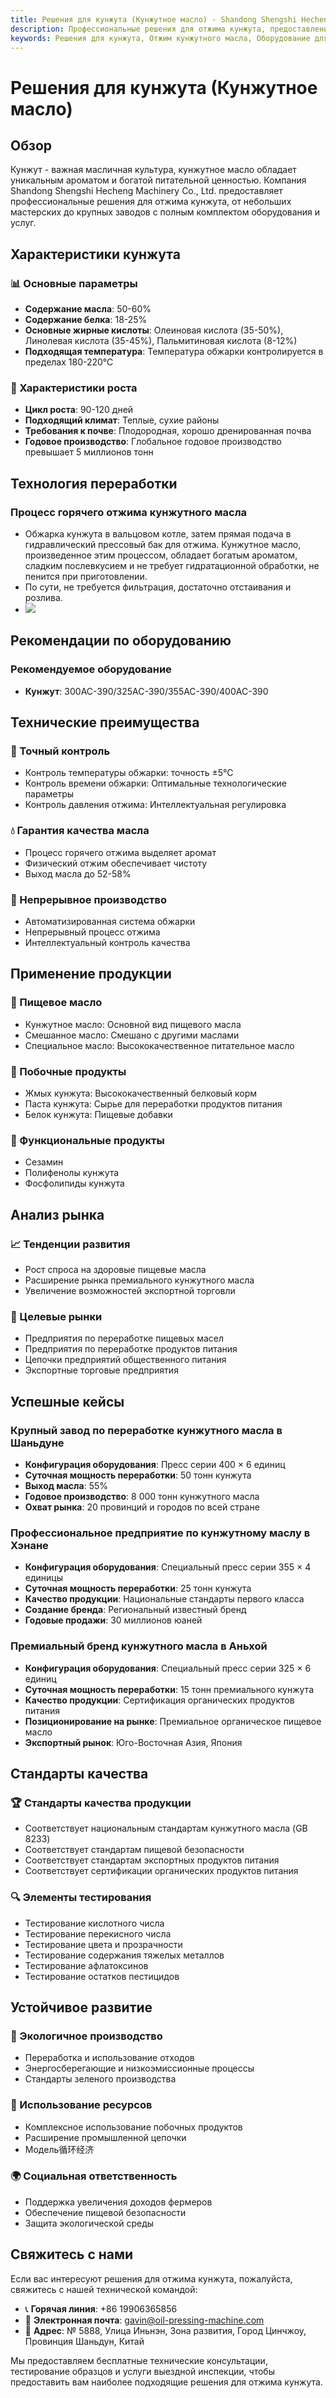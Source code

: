 ```yaml
---
title: Решения для кунжута (Кунжутное масло) - Shandong Shengshi Hecheng Machinery Co., Ltd.
description: Профессиональные решения для отжима кунжута, предоставление оборудования и технических услуг по переработке кунжутного масла, содержание масла 50-60%, использование процесса горячего отжима для выделения аромата, от небольших мастерских до крупных заводов с полным комплектом оборудования и услуг.
keywords: Решения для кунжута, Отжим кунжутного масла, Оборудование для переработки кунжута, Линия производства кунжутного масла, Процесс горячего отжима кунжута, Пресс для кунжутного масла, Экстракция кунжутного масла, Переработка кунжута, Оборудование для отжима кунжутного масла, Оборудование для производства кунжутного масла, Завод по переработке кунжутного масла
---
```


# Решения для кунжута (Кунжутное масло)

## Обзор

Кунжут - важная масличная культура, кунжутное масло обладает уникальным ароматом и богатой питательной ценностью. Компания Shandong Shengshi Hecheng Machinery Co., Ltd. предоставляет профессиональные решения для отжима кунжута, от небольших мастерских до крупных заводов с полным комплектом оборудования и услуг.

## Характеристики кунжута

### 📊 Основные параметры
- **Содержание масла**: 50-60%
- **Содержание белка**: 18-25%
- **Основные жирные кислоты**: Олеиновая кислота (35-50%), Линолевая кислота (35-45%), Пальмитиновая кислота (8-12%)
- **Подходящая температура**: Температура обжарки контролируется в пределах 180-220℃

### 🌱 Характеристики роста
- **Цикл роста**: 90-120 дней
- **Подходящий климат**: Теплые, сухие районы
- **Требования к почве**: Плодородная, хорошо дренированная почва
- **Годовое производство**: Глобальное годовое производство превышает 5 миллионов тонн

## Технология переработки

### Процесс горячего отжима кунжутного масла
- Обжарка кунжута в вальцовом котле, затем прямая подача в гидравлический прессовый бак для отжима. Кунжутное масло, произведенное этим процессом, обладает богатым ароматом, сладким послевкусием и не требует гидратационной обработки, не пенится при приготовлении.
- По сути, не требуется фильтрация, достаточно отстаивания и розлива.
- ![](/images/芝麻热榨工艺.png)

## Рекомендации по оборудованию

### Рекомендуемое оборудование
- **Кунжут**: 300AC-390/325AC-390/355AC-390/400AC-390

## Технические преимущества

### 🎯 Точный контроль
- Контроль температуры обжарки: точность ±5℃
- Контроль времени обжарки: Оптимальные технологические параметры
- Контроль давления отжима: Интеллектуальная регулировка

### 💧 Гарантия качества масла
- Процесс горячего отжима выделяет аромат
- Физический отжим обеспечивает чистоту
- Выход масла до 52-58%

### 🔄 Непрерывное производство
- Автоматизированная система обжарки
- Непрерывный процесс отжима
- Интеллектуальный контроль качества

## Применение продукции

### 🍳 Пищевое масло
- Кунжутное масло: Основной вид пищевого масла
- Смешанное масло: Смешано с другими маслами
- Специальное масло: Высококачественное питательное масло

### 🥛 Побочные продукты
- Жмых кунжута: Высококачественный белковый корм
- Паста кунжута: Сырье для переработки продуктов питания
- Белок кунжута: Пищевые добавки

### 💊 Функциональные продукты
- Сезамин
- Полифенолы кунжута
- Фосфолипиды кунжута

## Анализ рынка

### 📈 Тенденции развития
- Рост спроса на здоровые пищевые масла
- Расширение рынка премиального кунжутного масла
- Увеличение возможностей экспортной торговли

### 🎯 Целевые рынки
- Предприятия по переработке пищевых масел
- Предприятия по переработке продуктов питания
- Цепочки предприятий общественного питания
- Экспортные торговые предприятия

## Успешные кейсы

### Крупный завод по переработке кунжутного масла в Шаньдуне
- **Конфигурация оборудования**: Пресс серии 400 × 6 единиц
- **Суточная мощность переработки**: 50 тонн кунжута
- **Выход масла**: 55%
- **Годовое производство**: 8 000 тонн кунжутного масла
- **Охват рынка**: 20 провинций и городов по всей стране

### Профессиональное предприятие по кунжутному маслу в Хэнане
- **Конфигурация оборудования**: Специальный пресс серии 355 × 4 единицы
- **Суточная мощность переработки**: 25 тонн кунжута
- **Качество продукции**: Национальные стандарты первого класса
- **Создание бренда**: Региональный известный бренд
- **Годовые продажи**: 30 миллионов юаней

### Премиальный бренд кунжутного масла в Аньхой
- **Конфигурация оборудования**: Специальный пресс серии 325 × 6 единиц
- **Суточная мощность переработки**: 15 тонн премиального кунжута
- **Качество продукции**: Сертификация органических продуктов питания
- **Позиционирование на рынке**: Премиальное органическое пищевое масло
- **Экспортный рынок**: Юго-Восточная Азия, Япония

## Стандарты качества

### 🏆 Стандарты качества продукции
- Соответствует национальным стандартам кунжутного масла (GB 8233)
- Соответствует стандартам пищевой безопасности
- Соответствует стандартам экспортных продуктов питания
- Соответствует сертификации органических продуктов питания

### 🔍 Элементы тестирования
- Тестирование кислотного числа
- Тестирование перекисного числа
- Тестирование цвета и прозрачности
- Тестирование содержания тяжелых металлов
- Тестирование афлатоксинов
- Тестирование остатков пестицидов

## Устойчивое развитие

### 🌱 Экологичное производство
- Переработка и использование отходов
- Энергосберегающие и низкоэмиссионные процессы
- Стандарты зеленого производства

### 🔄 Использование ресурсов
- Комплексное использование побочных продуктов
- Расширение промышленной цепочки
- Модель循环经济

### 🌍 Социальная ответственность
- Поддержка увеличения доходов фермеров
- Обеспечение пищевой безопасности
- Защита экологической среды

## Свяжитесь с нами

Если вас интересуют решения для отжима кунжута, пожалуйста, свяжитесь с нашей технической командой:

- 📞 **Горячая линия**: +86 19906365856
- 📧 **Электронная почта**: gavin@oil-pressing-machine.com
- 📍 **Адрес**: № 5888, Улица Иньнэн, Зона развития, Город Цинчжоу, Провинция Шаньдун, Китай

Мы предоставляем бесплатные технические консультации, тестирование образцов и услуги выездной инспекции, чтобы предоставить вам наиболее подходящие решения для отжима кунжута.